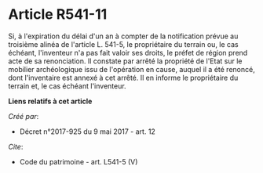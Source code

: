 # Article R541-11

Si, à l'expiration du délai d'un an à compter de la notification prévue au troisième alinéa de l'article L. 541-5, le
propriétaire du terrain ou, le cas échéant, l'inventeur n'a pas fait valoir ses droits, le préfet de région prend acte de sa
renonciation. Il constate par arrêté la propriété de l'Etat sur le mobilier archéologique issu de l'opération en cause,
auquel il a été renoncé, dont l'inventaire est annexé à cet arrêté. Il en informe le propriétaire du terrain et, le cas
échéant l'inventeur.

**Liens relatifs à cet article**

_Créé par_:

  - Décret n°2017-925 du 9 mai 2017 - art. 12

_Cite_:

  - Code du patrimoine - art. L541-5 (V)
